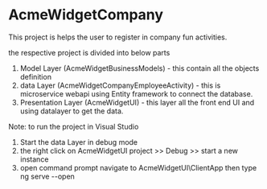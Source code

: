 # AcmeWidgetCompany

This project is helps the user to register in company fun activities. 

the respective project is divided into below parts
1. Model Layer (AcmeWidgetBusinessModels) - this contain all the objects definition
2. data Layer (AcmeWidgetCompanyEmployeeActivity) - this is microservice webapi using Entity framework to connect the database.
3. Presentation Layer (AcmeWidgetUI) - this layer all the front end UI and using datalayer to get the data.

Note: to run the project in Visual Studio
1. Start the data Layer in debug mode
2. the right click on AcmeWidgetUI project >> Debug >> start a new instance
3. open command prompt navigate to AcmeWidgetUI\ClientApp then type ng serve --open
